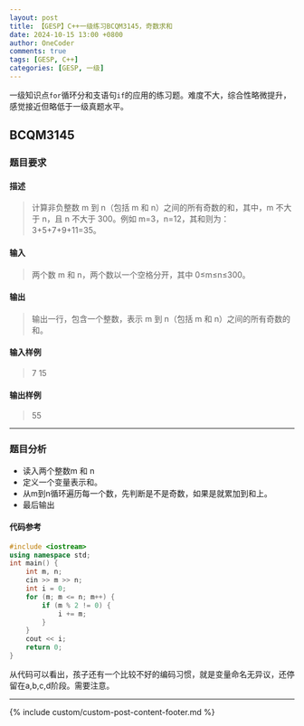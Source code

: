 ```yaml
---
layout: post
title: 【GESP】C++一级练习BCQM3145，奇数求和
date: 2024-10-15 13:00 +0800
author: OneCoder
comments: true
tags: [GESP, C++]
categories: [GESP, 一级]
---
```

一级知识点`for`循环分和支语句`if`的应用的练习题。难度不大，综合性略微提升，感觉接近但略低于一级真题水平。

<!--more-->

## BCQM3145

### 题目要求

#### 描述

>计算非负整数 m 到 n（包括 m 和 n）之间的所有奇数的和，其中，m 不大于 n，且 n 不大于 300。例如 m=3，n=12，其和则为：3+5+7+9+11=35。

#### 输入

>两个数 m 和 n，两个数以一个空格分开，其中 0≤m≤n≤300。

#### 输出

>输出一行，包含一个整数，表示 m 到 n（包括 m 和 n）之间的所有奇数的和。

#### 输入样例

>7 15

#### 输出样例

>55

---

### 题目分析

- 读入两个整数m 和 n
- 定义一个变量表示和。
- 从m到n循环遍历每一个数，先判断是不是奇数，如果是就累加到和上。
- 最后输出

#### 代码参考

```cpp
#include <iostream>
using namespace std;
int main() {
    int m, n;
    cin >> m >> n;
    int i = 0;
    for (m; m <= n; m++) {
        if (m % 2 != 0) {
            i += m;
        }
    }
    cout << i;
    return 0;
}
```

从代码可以看出，孩子还有一个比较不好的编码习惯，就是变量命名无异议，还停留在a,b,c,d阶段。需要注意。

---

{% include custom/custom-post-content-footer.md %}
